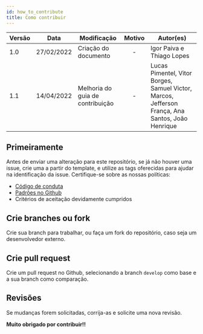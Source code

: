```yaml
---
id: how_to_contribute
title: Como contribuir
---
```


| Versão | Data       | Modificação                    | Motivo | Autor(es) |
| ------ | ---------- | ------------------------------ | :----: | ----- |
| 1.0    | 27/02/2022 | Criação do documento  | - | Igor Paiva e Thiago Lopes |
| 1.1    | 14/04/2022 | Melhoria do guia de contribuição  | - | Lucas Pimentel, Vitor Borges, Samuel Victor, Marcos, Jefferson França, Ana Santos, João Henrique |

## Primeiramente

Antes de enviar uma alteração para este repositório, se já não houver uma issue, crie uma a partir do template, e utilize as tags oferecidas para ajudar na identificação da issue. Certifique-se sobre as nossas políticas:

- [Código de conduta](code_of_conduct.md)
- [Padrões no Github](github_standards.md)
- Critérios de aceitação devidamente cumpridos

## Crie branches ou fork

Crie sua branch para trabalhar, ou faça um fork do repositório, caso seja um desenvolvedor externo.

## Crie pull request

Crie um pull request no Github, selecionando a branch `develop` como base e a sua branch como comparação.

## Revisões

Se mudanças forem solicitadas, corrija-as e solicite uma nova revisão.

**Muito obrigado por contribuir!!**
